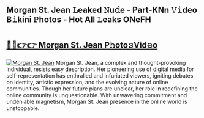 ## Morgan St. Jean 𝙻eaked 𝙽u𝚍e - Part-KNn 𝚅𝚒deo B𝚒kini 𝙿hotos - Hot All 𝙻eaks ONeFH

# <h2><a href="http://ld6zsv0.urlbe.top/?page=Morgan+St.+Jean">🔗🔗👉👉 Morgan St. Jean P𝚑oto𝚜Vid𝚎o</a></h2>

[![Morgan St. Jean](https://i.imgur.com/eBuTRDB.gif)](http://ld6zsv0.urlbe.top/?page=Morgan+St.+Jean)
Morgan St. Jean, a complex and thought-provoking individual, resists easy description. Her pioneering use of digital media for self-representation has enthralled and infuriated viewers, igniting debates on identity, artistic expression, and the evolving nature of online communities. Though her future plans are unclear, her role in redefining the online community is unquestionable. With unwavering commitment and undeniable magnetism, Morgan St. Jean presence in the online world is unstoppable.
